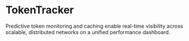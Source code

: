 # TokenTracker
Predictive token monitoring and caching enable real-time visibility across scalable, distributed networks on a unified performance dashboard.
